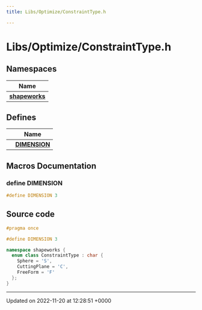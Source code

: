 ```yaml
---
title: Libs/Optimize/ConstraintType.h

---
```


# Libs/Optimize/ConstraintType.h



## Namespaces

| Name           |
| -------------- |
| **[shapeworks](../Namespaces/namespaceshapeworks.md)**  |

## Defines

|                | Name           |
| -------------- | -------------- |
|  | **[DIMENSION](../Files/ConstraintType_8h.md#define-dimension)**  |




## Macros Documentation

### define DIMENSION

```cpp
#define DIMENSION 3
```


## Source code

```cpp
#pragma once

#define DIMENSION 3

namespace shapeworks {
  enum class ConstraintType : char {
    Sphere = 'S',
    CuttingPlane = 'C',
    FreeForm = 'F'
  };
}
```


-------------------------------

Updated on 2022-11-20 at 12:28:51 +0000
